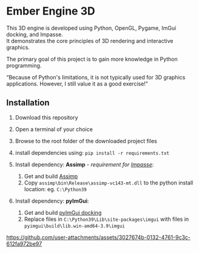 

# Ember Engine 3D

This 3D engine is developed using Python, OpenGL, Pygame, ImGui docking, and Impasse. \
It demonstrates the core principles of 3D rendering and interactive graphics.

The primary goal of this project is to gain more knowledge in Python programming.

“Because of Python's limitations, it is not typically used for 3D graphics applications. However, I still value it as a good exercise!”

## Installation

1. Download this repository
2. Open a terminal of your choice
3. Browse to the root folder of the downloaded project files
4. install dependencies using: ```pip install -r requirements.txt```

5. Install dependency: **Assimp** - *requirement for [Impasse](https://github.com/SaladDais/Impasse)*:
	1. Get and build [Assimp](https://github.com/assimp/assimp/tree/master)
	2. Copy ```assimp\bin\Release\assimp-vc143-mt.dll``` to the python install location: eg. ```C:\Python39```

7. Install dependency: **pyImGui**:
	1. Get and build [pyImGui docking](https://github.com/pyimgui/pyimgui/tree/docking)
	2. Replace files in ```C:\Python39\Lib\site-packages\imgui``` with files in ```pyimgui\build\lib.win-amd64-3.9\imgui```


https://github.com/user-attachments/assets/3027674b-0132-4761-9c3c-612fa972be97
